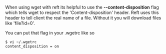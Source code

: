 When using wget with reft its helpful to use the **--content-disposition** flag which tells wget to respect the 'Content-disposition' header. Reft uses this header to tell client the real name of a file. Without it you will download files like 'file?id=0'.

You can put that flag in your .wgetrc like so
```
$ vi ~/.wgetrc
content_disposition = on
```